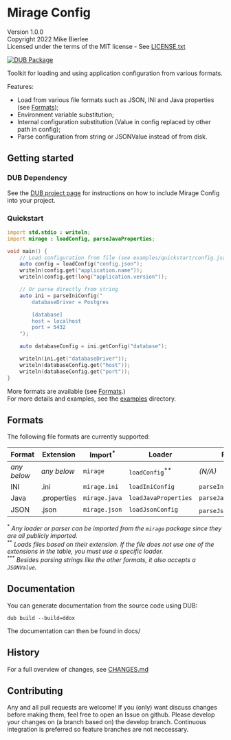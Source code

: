 # Mirage Config

Version 1.0.0  
Copyright 2022 Mike Bierlee  
Licensed under the terms of the MIT license - See [LICENSE.txt](LICENSE.txt)

[![DUB Package](https://img.shields.io/dub/v/mirage-config.svg)](https://code.dlang.org/packages/mirage-config) 

Toolkit for loading and using application configuration from various formats.

Features:

- Load from various file formats such as JSON, INI and Java properties (see [Formats](#formats));
- Environment variable substitution;
- Internal configuration substitution (Value in config replaced by other path in config);
- Parse configuration from string or JSONValue instead of from disk.

## Getting started
### DUB Dependency
See the [DUB project page](https://code.dlang.org/packages/mirage-config) for instructions on how to include Mirage Config into your project.

### Quickstart
```d
import std.stdio : writeln;
import mirage : loadConfig, parseJavaProperties;

void main() {
    // Load configuration from file (see examples/quickstart/config.json)
    auto config = loadConfig("config.json");
    writeln(config.get("application.name"));
    writeln(config.get!long("application.version"));

    // Or parse directly from string
    auto ini = parseIniConfig("
        databaseDriver = Postgres

        [database]
        host = localhost
        port = 5432
    ");

    auto databaseConfig = ini.getConfig("database");

    writeln(ini.get("databaseDriver"));
    writeln(databaseConfig.get("host"));
    writeln(databaseConfig.get("port"));
}
```

More formats are available (see [Formats](#formats).)  
For more details and examples, see the [examples](examples) directory.

## Formats
The following file formats are currently supported:

| Format      | Extension   | Import<sup>*</sup> | Loader                    | Parser                          | Factory                 |
|-------------|-------------|--------------------|---------------------------|---------------------------------|-------------------------|
| _any below_ | _any below_ | `mirage`           | `loadConfig`<sup>**</sup> | _(N/A)_                         |                         |
| INI         | .ini        | `mirage.ini`       | `loadIniConfig`           | `parseIniConfig`                | `IniConfigFactory`      |
| Java        | .properties | `mirage.java`      | `loadJavaProperties`      | `parseJavaProperties`           | `JavaPropertiesFactory` |
| JSON        | .json       | `mirage.json`      | `loadJsonConfig`          | `parseJsonConfig`<sup>***</sup> | `JsonConfigFactory`     |

<sup>\*</sup> _Any loader or parser can be imported from the `mirage` package since they are all publicly imported._  
<sup>\*\*</sup> _Loads files based on their extension. If the file does not use one of the extensions in the table, you must use a specific loader._  
<sup>\*\*\*</sup> _Besides parsing strings like the other formats, it also accepts a `JSONValue`._

Documentation
-------------
You can generate documentation from the source code using DUB:
```
dub build --build=ddox
```
The documentation can then be found in docs/

## History

For a full overview of changes, see [CHANGES.md](CHANGES.md)

## Contributing

Any and all pull requests are welcome! If you (only) want discuss changes before making them, feel free to open an Issue on github. Please develop your changes on (a branch based on) the develop branch. Continuous integration is preferred so feature branches are not neccessary.